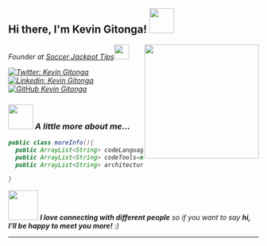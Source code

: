 <h2> Hi there, I'm Kevin Gitonga! <img src="https://media.giphy.com/media/nGMnDqebzDcfm/source.gif" width="50"></h2>
<img align='right' src="https://media.giphy.com/media/ZVik7pBtu9dNS/source.gif" width="230">
<p><em>Founder at <a href="https://soccerjackpottips.com/">Soccer Jackpot Tips</a><img src="https://media.giphy.com/media/ZVik7pBtu9dNS/source.gif" width="30">

[![Twitter: Kevin Gitonga](https://img.shields.io/twitter/follow/Kevgitonga4199?style=social)](https://twitter.com/Kevgitonga4199)
[![Linkedin: Kevin Gitonga](https://img.shields.io/badge/-KevinGitonga-blue?style=flat-square&logo=Linkedin&logoColor=white&link=https://www.linkedin.com/in/kevin-gitonga-097860123/)](https://www.linkedin.com/in/kevin-gitonga-097860123/)
[![GitHub Kevin Gitonga](https://img.shields.io/github/followers/thaiane?label=follow&style=social)](https://github.com/KevinGitonga)


### <img src="https://media.giphy.com/media/VgCDAzcKvsR6OM0uWg/giphy.gif" width="50"> A little more about me...  

```java
public class moreInfo(){
  public ArrayList<String> codeLanguages = new ArrayList<>(Arrays.asList("Java", "Kotlin"));
  public ArrayList<String> codeTools=new ArrayList<>(Arrays.asList("Android studio","IntelliJ IDEA","Postman","Visual studio code","GIT","Putty"));
  public ArrayList<String> architectures=new ArrayList<>(Arrays.asList("MVVM","MVC","microservices","design system pattern"));
  
}
```

<img src="https://media.giphy.com/media/LnQjpWaON8nhr21vNW/giphy.gif" width="60"> <em><b>I love connecting with different people</b> so if you want to say <b>hi, I'll be happy to meet you more!</b> :)</em>

---
